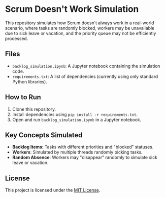 # Scrum Doesn't Work Simulation

This repository simulates how Scrum doesn't always work in a real-world scenario, where tasks are randomly blocked, workers may be unavailable due to sick leave or vacation, and the priority queue may not be efficiently processed.

## Files

- `backlog_simulation.ipynb`: A Jupyter notebook containing the simulation code.
- `requirements.txt`: A list of dependencies (currently using only standard Python libraries).

## How to Run

1. Clone this repository.
2. Install dependencies using `pip install -r requirements.txt`.
3. Open and run `backlog_simulation.ipynb` in a Jupyter notebook.

## Key Concepts Simulated

- **Backlog Items**: Tasks with different priorities and "blocked" statuses.
- **Workers**: Simulated by multiple threads randomly picking tasks.
- **Random Absence**: Workers may "disappear" randomly to simulate sick leave or vacation.

## License

This project is licensed under the [MIT License](LICENSE).
